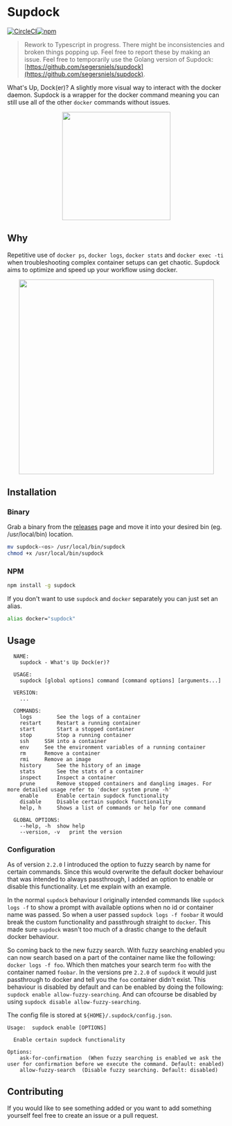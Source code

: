# Supdock

[![CircleCI](https://circleci.com/gh/segersniels/supdock-ts/tree/master.svg?style=svg)](https://circleci.com/gh/segersniels/supdock-ts/tree/master)[![npm](https://img.shields.io/npm/dm/supdock.svg)](https://www.npmjs.com/package/supdock)

> Rework to Typescript in progress. There might be inconsistencies and broken things popping up. Feel free to report these by making an issue. Feel free to temporarily use the Golang version of Supdock: [https://github.com/segersniels/supdock](https://github.com/segersniels/supdock).

What's Up, Dock(er)? A slightly more visual way to interact with the docker daemon. Supdock is a wrapper for the docker command meaning you can still use all of the other `docker` commands without issues.

<p align="center">
<img src="https://i.imgur.com/ATV0nP7.png" width="250">

## Why

Repetitive use of `docker ps`, `docker logs`, `docker stats` and `docker exec -ti` when troubleshooting complex container setups can get chaotic. Supdock aims to optimize and speed up your workflow using docker.

<p align="center">
<img src="https://i.imgur.com/moY077k.gif" width="450">

## Installation

### Binary

Grab a binary from the [releases](https://github.com/segersniels/supdock-ts/releases) page and move it into your desired bin (eg. /usr/local/bin) location.

```bash
mv supdock-<os> /usr/local/bin/supdock
chmod +x /usr/local/bin/supdock
```

### NPM

```bash
npm install -g supdock
```

If you don't want to use `supdock` and `docker` separately you can just set an alias.

```bash
alias docker="supdock"
```

## Usage

```
  NAME:
  	supdock - What's Up Dock(er)?

  USAGE:
  	supdock [global options] command [command options] [arguments...]

  VERSION:
  	...

  COMMANDS:
  	logs		See the logs of a container
  	restart		Restart a running container
  	start		Start a stopped container
  	stop		Stop a running container
  	ssh		SSH into a container
  	env		See the environment variables of a running container
  	rm		Remove a container
  	rmi		Remove an image
  	history		See the history of an image
  	stats		See the stats of a container
  	inspect		Inspect a container
  	prune		Remove stopped containers and dangling images. For more detailed usage refer to 'docker system prune -h'
  	enable		Enable certain supdock functionality
  	disable		Disable certain supdock functionality
  	help, h		Shows a list of commands or help for one command

  GLOBAL OPTIONS:
  	--help, -h	show help
  	--version, -v	print the version
```

### Configuration

As of version `2.2.0` I introduced the option to fuzzy search by name for certain commands. Since this would overwrite the default docker behaviour that was intended to always passthrough, I added an option to enable or disable this functionality. Let me explain with an example.

In the normal `supdock` behaviour I originally intended commands like `supdock logs -f` to show a prompt with available options when no id or container name was passed. So when a user passed `supdock logs -f foobar` it would break the custom functionality and passthrough straight to `docker`. This made sure `supdock` wasn't too much of a drastic change to the default docker behaviour.

So coming back to the new fuzzy search. With fuzzy searching enabled you can now search based on a part of the container name like the following: `docker logs -f foo`. Which then matches your search term `foo` with the container named `foobar`. In the versions pre `2.2.0` of `supdock` it would just passthrough to docker and tell you the `foo` container didn't exist. This behaviour is disabled by default and can be enabled by doing the following: `supdock enable allow-fuzzy-searching`. And can ofcourse be disabled by using `supdock disable allow-fuzzy-searching`.

The config file is stored at `${HOME}/.supdock/config.json`.


```
Usage:	supdock enable [OPTIONS]

  Enable certain supdock functionality

Options:
    ask-for-confirmation  (When fuzzy searching is enabled we ask the user for confirmation before we execute the command. Default: enabled)
    allow-fuzzy-search  (Disable fuzzy searching. Default: disabled)
```

## Contributing

If you would like to see something added or you want to add something yourself feel free to create an issue or a pull request.
